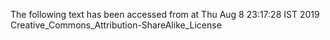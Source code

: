 The following text has been accessed from at Thu Aug 8 23:17:28 IST 2019
Creative_Commons_Attribution-ShareAlike_License
